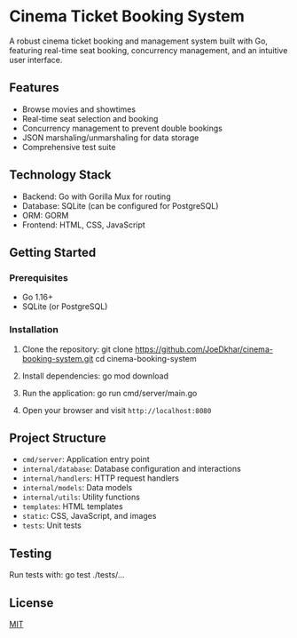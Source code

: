 # Cinema Ticket Booking System

A robust cinema ticket booking and management system built with Go, featuring real-time seat booking, concurrency management, and an intuitive user interface.

## Features

- Browse movies and showtimes
- Real-time seat selection and booking
- Concurrency management to prevent double bookings
- JSON marshaling/unmarshaling for data storage
- Comprehensive test suite

## Technology Stack

- Backend: Go with Gorilla Mux for routing
- Database: SQLite (can be configured for PostgreSQL)
- ORM: GORM
- Frontend: HTML, CSS, JavaScript

## Getting Started

### Prerequisites

- Go 1.16+
- SQLite (or PostgreSQL)

### Installation

1. Clone the repository: git clone https://github.com/JoeDkhar/cinema-booking-system.git cd cinema-booking-system
2. Install dependencies: go mod download
3. Run the application: go run cmd/server/main.go

4. Open your browser and visit `http://localhost:8080`

## Project Structure

- `cmd/server`: Application entry point
- `internal/database`: Database configuration and interactions
- `internal/handlers`: HTTP request handlers
- `internal/models`: Data models
- `internal/utils`: Utility functions
- `templates`: HTML templates
- `static`: CSS, JavaScript, and images
- `tests`: Unit tests

## Testing

Run tests with: go test ./tests/...


## License

[MIT](LICENSE)